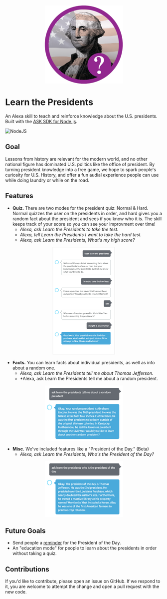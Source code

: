<p align="center">
  <img src="./readme_files/skill_icon.png" height="250" />
</p>

# Learn the Presidents

An Alexa skill to teach and reinforce knowledge about the U.S. presidents. Built with the [ASK SDK for Node.js](https://developer.amazon.com/en-US/docs/alexa/alexa-skills-kit-sdk-for-nodejs/overview.html). 

![NodeJS](https://img.shields.io/badge/node.js-6DA55F?style=for-the-badge&logo=node.js&logoColor=white)

## Goal

Lessons from history are relevant for the modern world, and no other national figure has dominated U.S. politics like the office of president. By turning president knowledge into a free game, we hope to spark people's curiosity for U.S. History, and offer a fun audial experience people can use while doing laundry or while on the road.

## Features

* **Quiz.** There are two modes for the president quiz: Normal & Hard. Normal quizzes the user on the presidents in order, and hard gives you a random fact about the president and sees if you know who it is. The skill keeps track of your score so you can see your improvment over time!
  * *Alexa, ask Learn the Presidents to take the test.*
  * *Alexa, tell Learn the Presidents I want to take the hard test.*
  * *Alexa, ask Learn the Presidents, What's my high score?*

<p align="center">
  <img src="./readme_files/screenshot.png" width="200">
</p>

* **Facts.** You can learn facts about individual presidents, as well as info about a random one.
  * *Alexa, ask Learn the Presidents tell me about Thomas Jefferson.*
  * *Alexa, ask Learn the Presidents tell me about a random president.

<p align="center">
  <img src="./readme_files/screenshot_1.png" width="250">
</p>

* **Misc.** We've included features like a "President of the Day." (Beta)
  * *Alexa, ask Learn the Presidents, Who's the President of the Day?*

<p align="center">
  <img src="./readme_files/screenshot_2.png" width="250">
</p>

## Future Goals

* Send people a [reminder](https://developer.amazon.com/en-US/docs/alexa/smapi/alexa-reminders-overview.html) for the President of the Day.
* An "education mode" for people to learn about the presidents in order without taking a quiz.

## Contributions

If you'd like to contribute, please open an issue on GitHub. If we respond to it, you are welcome to attempt the change and open a pull request with the new code.